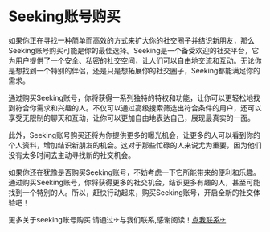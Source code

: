 # Seeking账号购买

如果你正在寻找一种简单而高效的方式来扩大你的社交圈子并结识新朋友，那么Seeking账号购买可能是你的最佳选择。Seeking是一个备受欢迎的社交平台，它为用户提供了一个安全、私密的社交空间，让人们可以自由地交流和互动。无论你是想找到一个特别的伴侣，还是只是想拓展你的社交圈子，Seeking都能满足你的需求。

通过购买Seeking账号，你将获得一系列独特的特权和功能，让你可以更轻松地找到符合你需求和兴趣的人。不仅可以通过高级搜索筛选出符合条件的用户，还可以享受无限制的聊天和互动，让你可以更加自由地表达自己，展现最真实的一面。

此外，Seeking账号购买还将为你提供更多的曝光机会，让更多的人可以看到你的个人资料，增加结识新朋友的机会。这对于那些忙碌的人来说尤为重要，因为他们没有太多时间去主动寻找新的社交机会。

如果你还在犹豫是否购买Seeking账号，不妨考虑一下它所能带来的便利和乐趣。通过购买Seeking账号，你将获得更多的社交机会，结识更多有趣的人，甚至可能找到一个特别的人。所以，赶快行动起来，购买Seeking账号，开启全新的社交体验吧！

更多关于seeking账号购买 请通过✈与我们联系,感谢阅读！[点我联系✈](https://pc.G208.com)